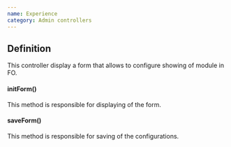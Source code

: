 ```yaml
---
name: Experience
category: Admin controllers
---
```


## Definition

This controller display a form that allows to configure showing of module in FO.

####  initForm()
This method is responsible for displaying of the form.

#### saveForm()
This method is responsible for saving of the configurations.

